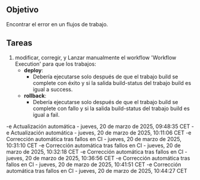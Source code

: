 ## Objetivo

Encontrar el error en un flujos de trabajo.

## Tareas

1. modificar, corregir, y Lanzar manualmente el workflow 'Workflow Execution' para que los trabajos:
     - **deploy**:       
       - Debería ejecutarse solo después de que el trabajo build se complete con éxito y si la salida build-status del trabajo build es igual a success.
     - **rollback**:       
       - Debería ejecutarse solo después de que el trabajo build se complete con fallo y si la salida build-status del trabajo build es igual a fail.
         

-e 
Actualización automática - jueves, 20 de marzo de 2025, 09:48:35 CET
-e 
Actualización automática - jueves, 20 de marzo de 2025, 10:11:06 CET
-e 
Corrección automática tras fallos en CI - jueves, 20 de marzo de 2025, 10:31:10 CET
-e 
Corrección automática tras fallos en CI - jueves, 20 de marzo de 2025, 10:32:18 CET
-e 
Corrección automática tras fallos en CI - jueves, 20 de marzo de 2025, 10:36:56 CET
-e 
Corrección automática tras fallos en CI - jueves, 20 de marzo de 2025, 10:41:51 CET
-e 
Corrección automática tras fallos en CI - jueves, 20 de marzo de 2025, 10:44:27 CET
